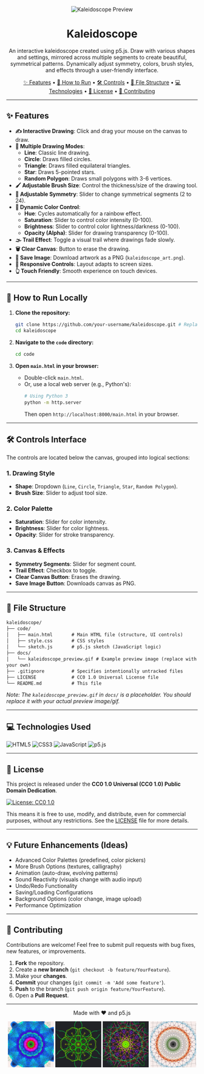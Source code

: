 <p align="center">
  <img width="588" alt="Kaleidoscope Preview" src="assets/main.gif" />
</p>





<h1 align="center"> Kaleidoscope </h1>

<p align="center">
  An interactive kaleidoscope created using p5.js. Draw with various shapes and settings, mirrored across multiple segments to create beautiful, symmetrical patterns. Dynamically adjust symmetry, colors, brush styles, and effects through a user-friendly interface.
</p>

<p align="center">
  <a href="#features">✨ Features</a> •
  <a href="#how-to-run-locally">🚀 How to Run</a> •
  <a href="#controls-interface">🛠️ Controls</a> •
  <a href="#file-structure">📂 File Structure</a> •
  <a href="#technologies-used">💻 Technologies</a> •
  <a href="#license">📜 License</a> •
  <a href="#contributing">🤝 Contributing</a>
</p>

<!-- Optional: Live Demo Badge -->
<!-- 
<p align="center">
  <a href="YOUR_LIVE_DEMO_URL_HERE">
    <img src="https://img.shields.io/badge/Live-Demo-brightgreen?style=for-the-badge&logo=netlify" alt="Live Demo"/>
  </a>
</p>
-->

---

## ✨ Features

*   **✍️ Interactive Drawing**: Click and drag your mouse on the canvas to draw.
*   **🎨 Multiple Drawing Modes**:
    *   **Line**: Classic line drawing.
    *   **Circle**: Draws filled circles.
    *   **Triangle**: Draws filled equilateral triangles.
    *   **Star**: Draws 5-pointed stars.
    *   **Random Polygon**: Draws small polygons with 3-6 vertices.
*   **🖌️ Adjustable Brush Size**: Control the thickness/size of the drawing tool.
*   **🔄 Adjustable Symmetry**: Slider to change symmetrical segments (2 to 24).
*   **🌈 Dynamic Color Control**:
    *   **Hue**: Cycles automatically for a rainbow effect.
    *   **Saturation**: Slider to control color intensity (0-100).
    *   **Brightness**: Slider to control color lightness/darkness (0-100).
    *   **Opacity (Alpha)**: Slider for drawing transparency (0-100).
*   **🌫️ Trail Effect**: Toggle a visual trail where drawings fade slowly.
*   **🗑️ Clear Canvas**: Button to erase the drawing.
*   **💾 Save Image**: Download artwork as a PNG (`kaleidoscope_art.png`).
*   **📱 Responsive Controls**: Layout adapts to screen sizes.
*   **👆 Touch Friendly**: Smooth experience on touch devices.

---

## 🚀 How to Run Locally

1.  **Clone the repository:**
    ```bash
    git clone https://github.com/your-username/kaleidoscope.git # Replace your-username
    cd kaleidoscope
    ```

2.  **Navigate to the `code` directory:**
    ```bash
    cd code
    ```

3.  **Open `main.html` in your browser:**
    *   Double-click `main.html`.
    *   Or, use a local web server (e.g., Python's):
        ```bash
        # Using Python 3
        python -m http.server
        ```
        Then open `http://localhost:8000/main.html` in your browser.

---

## 🛠️ Controls Interface

The controls are located below the canvas, grouped into logical sections:

### 1. Drawing Style
   *   **Shape**: Dropdown (`Line`, `Circle`, `Triangle`, `Star`, `Random Polygon`).
   *   **Brush Size**: Slider to adjust tool size.

### 2. Color Palette
   *   **Saturation**: Slider for color intensity.
   *   **Brightness**: Slider for color lightness.
   *   **Opacity**: Slider for stroke transparency.

### 3. Canvas & Effects
   *   **Symmetry Segments**: Slider for segment count.
   *   **Trail Effect**: Checkbox to toggle.
   *   **Clear Canvas Button**: Erases the drawing.
   *   **Save Image Button**: Downloads canvas as PNG.

---

## 📂 File Structure

```
kaleidoscope/
├── code/
│   ├── main.html       # Main HTML file (structure, UI controls)
│   ├── style.css       # CSS styles
│   └── sketch.js       # p5.js sketch (JavaScript logic)
├── docs/
│   └── kaleidoscope_preview.gif # Example preview image (replace with your own)
├── .gitignore          # Specifies intentionally untracked files
├── LICENSE             # CC0 1.0 Universal License file
└── README.md           # This file
```
*Note: The `kaleidoscope_preview.gif` in `docs/` is a placeholder. You should replace it with your actual preview image/gif.*

---

## 💻 Technologies Used

<p align="left">
  <img src="https://img.shields.io/badge/HTML5-E34F26?style=for-the-badge&logo=html5&logoColor=white" alt="HTML5"/>
  <img src="https://img.shields.io/badge/CSS3-1572B6?style=for-the-badge&logo=css3&logoColor=white" alt="CSS3"/>
  <img src="https://img.shields.io/badge/JavaScript-F7DF1E?style=for-the-badge&logo=javascript&logoColor=black" alt="JavaScript"/>
  <img src="https://img.shields.io/badge/p5.js-ED225D?style=for-the-badge&logo=p5dotjs&logoColor=white" alt="p5.js"/>
</p>

---

## 📜 License

This project is released under the **CC0 1.0 Universal (CC0 1.0) Public Domain Dedication**.

<p align="left">
  <a href="LICENSE">
    <img src="https://img.shields.io/badge/License-CC0_1.0-lightgrey.svg?style=for-the-badge" alt="License: CC0 1.0"/>
  </a>
</p>

This means it is free to use, modify, and distribute, even for commercial purposes, without any restrictions. See the [LICENSE](LICENSE) file for more details.

---

## 💡 Future Enhancements (Ideas)

*   Advanced Color Palettes (predefined, color pickers)
*   More Brush Options (textures, calligraphy)
*   Animation (auto-draw, evolving patterns)
*   Sound Reactivity (visuals change with audio input)
*   Undo/Redo Functionality
*   Saving/Loading Configurations
*   Background Options (color change, image upload)
*   Performance Optimization

---

## 🤝 Contributing

Contributions are welcome! Feel free to submit pull requests with bug fixes, new features, or improvements.

1.  **Fork** the repository.
2.  Create a **new branch** (`git checkout -b feature/YourFeature`).
3.  Make your **changes**.
4.  **Commit** your changes (`git commit -m 'Add some feature'`).
5.  **Push** to the branch (`git push origin feature/YourFeature`).
6.  Open a **Pull Request**.

---

<p align="center">Made with ❤️ and p5.js</p>

<p align="center">
 
   <img width="24%" alt="Kaleidoscope Preview" src="assets/01.png" />
    <img width="24%" alt="Kaleidoscope Preview" src="assets/02.png" />
     <img width="24%" alt="Kaleidoscope Preview" src="assets/03.png" />
      <img width="24%" alt="Kaleidoscope Preview" src="assets/04.png" />


</p>





